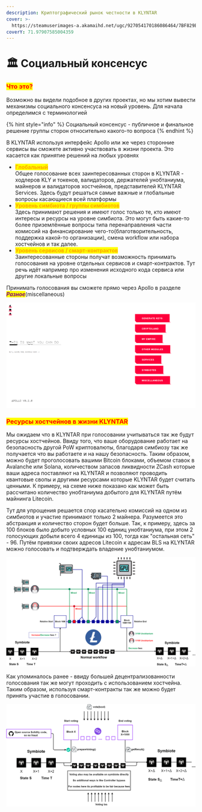 ```yaml
---
description: Криптографический рынок честности в KLYNTAR
cover: >-
  https://steamuserimages-a.akamaihd.net/ugc/927054170186086464/7BF829ED22864AB20F21777C4FC065547655BBE9/
coverY: 71.97907585004359
---
```


# 🏛 Социальный консенсус

### <mark style="color:red;">**Что это?**</mark>

Возможно вы видели подобное в других проектах, но мы хотим вывести механизмы социального консенсуса на новый уровень. Для начала определимся с терминологией

{% hint style="info" %}
Социальный консенсус - публичное и финальное решение группы сторон относительно какого-то вопроса
{% endhint %}

В KLYNTAR используя интерфейс Apollo или же через сторонние сервисы вы сможете активно участвовать в жизни проекта. Это касается как принятие решений на любых уровнях

* <mark style="color:orange;">**Глобальный**</mark>\
  Общее голосование всех заинтересованных сторон в KLYNTAR - ходлеров KLY и токенов, валидаторов, держателей унобтаниума, майнеров и валидаторов хостчейнов, представителей KLYNTAR Services. Здесь будут решаться самые важные и глобальные вопросы касающиеся всей платформы
* <mark style="color:orange;">**Уровень симбиота / группы симбиотов**</mark>\
  Здесь принимают решения и имеют голос только те, кто имеют интересы и ресурсы на уровне симбиота. Это могут быть какие-то более приземлённые вопросы типа перенаправления части комиссий на финансирование чего-то(благотворительность, поддержка какой-то организации), смена workflow или набора хостчейнов и так далее.
* <mark style="color:orange;">**Уровень сервисов / смарт-контрактов**</mark>\
  Заинтересованные стороны получат возможность принимать голосования на уровне отдельных сервисов и смарт-контрактов. Тут речь идёт например про изменения исходного кода сервиса или другие локальные вопросы

Принимать голосования вы сможете прямо через Apollo в разделе _<mark style="color:purple;">**Разное**</mark>_(miscellaneous)

![](<../../.gitbook/assets/image (4) (1).png>)

### <mark style="color:red;">**Ресурсы хостчейнов в жизни KLYNTAR**</mark>

Мы ожидаем что в KLYNTAR при голосовании учитываться так же будут ресурсы хостчейнов. Ввиду того, что ваше оборудование работает на безопасность другой PoW криптовалюты, благодаря симбиозу так же получается что вы работаете и на нашу безопасность. Таким образом, можно будет проголосовать вашими Bitcoin блоками, объемом ставок в Avalanche или Solana, количеством запасов ликвидности ZCash которые ваши адреса поставляют на KLYNTAR и позволяют проводить квантовые свопы и другими ресурсами которые KLYNTAR будет считать ценными. К примеру, на схеме ниже показано как может быть рассчитано количество унобтаниума добытого для KLYNTAR путём майнинга Litecoin.

Тут для упрощения решается спор касательно комиссий на одном из симбиотов и участие принимают только 2 майнера. Разумеется это абстракция и количество сторон будет больше. Так, к примеру, здесь за 100 блоков было добыто условных 100 единиц унобтаниума, при этом 2 голосующих добыли всего 4 единицы из 100, тогда как "остальная сеть" - 96. Путём привязки своих адресов Litecoin к адресам BLS на KLYNTAR можно голосовать и подтверждать владение унобтаниумом.

![](../../.gitbook/assets/LitecoinChallenge.png)

Как упоминалось ранее - ввиду большей децентрализованности голосования так же могут проходить с использованием хостчейна. Таким образом, используя смарт-контракты так же можно будет принять участие в голосовании.

![](../../.gitbook/assets/VotingPolygon.png)
